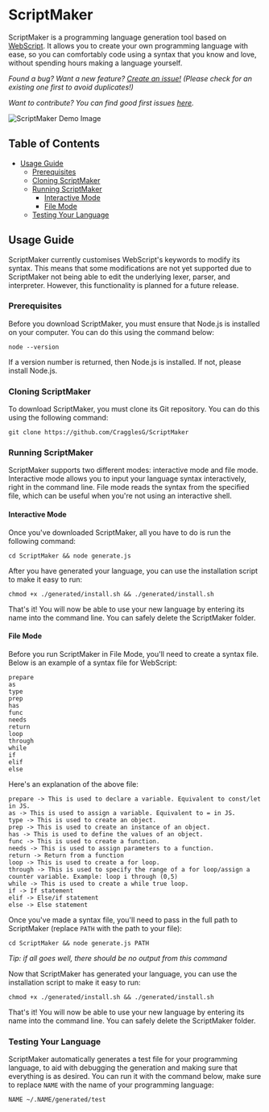 # ScriptMaker

ScriptMaker is a programming language generation tool based on [WebScript](https://github.com/CragglesG/WebScript). It allows you to create your own programming language with ease, so you can comfortably code using a syntax that you know and love, without spending hours making a language yourself.

<!--_Hack Club Arcade Reviewers, see [here](#arcade-reviewers) (not for showcase, only scrapbook)_!-->

_Found a bug? Want a new feature? [Create an issue!](https://github.com/CragglesG/ScriptMaker/issues/new) (Please check for an existing one first to avoid duplicates!)_

_Want to contribute? You can find good first issues [here](https://github.com/CragglesG/ScriptMaker/contribute)._

![ScriptMaker Demo Image](https://cloud-oqart3tgc-hack-club-bot.vercel.app/0terminal_scriptmaker.png)

## Table of Contents
- [Usage Guide](#usage-guide)
    - [Prerequisites](#prerequisites)
    - [Cloning ScriptMaker](#cloning-scriptmaker)
    - [Running ScriptMaker](#running-scriptmaker)
        - [Interactive Mode](#interactive-mode)
        - [File Mode](#file-mode)
    - [Testing Your Language](#testing-your-language)

## Usage Guide

ScriptMaker currently customises WebScript's keywords to modify its syntax. This means that some modifications are not yet supported due to ScriptMaker not being able to edit the underlying lexer, parser, and interpreter. However, this functionality is planned for a future release.

### Prerequisites

Before you download ScriptMaker, you must ensure that Node.js is installed on your computer. You can do this using the command below:

```
node --version
```

If a version number is returned, then Node.js is installed. If not, please install Node.js.

### Cloning ScriptMaker

To download ScriptMaker, you must clone its Git repository. You can do this using the following command:

```
git clone https://github.com/CragglesG/ScriptMaker
```

### Running ScriptMaker

ScriptMaker supports two different modes: interactive mode and file mode. Interactive mode allows you to input your language syntax interactively, right in the command line. File mode reads the syntax from the specified file, which can be useful when you're not using an interactive shell.

#### Interactive Mode

Once you've downloaded ScriptMaker, all you have to do is run the following command:

```
cd ScriptMaker && node generate.js
```

After you have generated your language, you can use the installation script to make it easy to run:

```
chmod +x ./generated/install.sh && ./generated/install.sh
```

That's it! You will now be able to use your new language by entering its name into the command line. You can safely delete the ScriptMaker folder.

#### File Mode

Before you run ScriptMaker in File Mode, you'll need to create a syntax file. Below is an example of a syntax file for WebScript:

```
prepare
as
type
prep
has
func
needs
return
loop
through
while
if
elif
else
```

Here's an explanation of the above file:

```
prepare -> This is used to declare a variable. Equivalent to const/let in JS.
as -> This is used to assign a variable. Equivalent to = in JS.
type -> This is used to create an object.
prep -> This is used to create an instance of an object.
has -> This is used to define the values of an object.
func -> This is used to create a function.
needs -> This is used to assign parameters to a function.
return -> Return from a function
loop -> This is used to create a for loop.
through -> This is used to specify the range of a for loop/assign a counter variable. Example: loop i through (0,5)
while -> This is used to create a while true loop.
if -> If statement
elif -> Else/if statement
else -> Else statement
```

Once you've made a syntax file, you'll need to pass in the full path to ScriptMaker (replace `PATH` with the path to your file):

```
cd ScriptMaker && node generate.js PATH
```

_Tip: if all goes well, there should be no output from this command_

Now that ScriptMaker has generated your language, you can use the installation script to make it easy to run:

```
chmod +x ./generated/install.sh && ./generated/install.sh
```

That's it! You will now be able to use your new language by entering its name into the command line. You can safely delete the ScriptMaker folder.

### Testing Your Language
ScriptMaker automatically generates a test file for your programming language, to aid with debugging the generation and making sure that everything is as desired. You can run it with the command below, make sure to replace `NAME` with the name of your programming language:

```
NAME ~/.NAME/generated/test
```



<!--<br><br><br><br><br><br><br>

#### Arcade Reviewers
This project is based on [WebScript](https://github.com/CragglesG/WebScript) (one of my other projects). However, all commits under this repository (bar the intial commit) were made separate to WebScript. I have used no AI in the process of developing my project.

**Thanks for reviewing my project!**!-->
